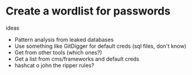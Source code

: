 # Create a wordlist for passwords
ideas
- Pattern analysis from leaked databases
- Use something like GitDigger for default creds (sql files, don't know)
- Get from other tools (which ones?)
- Get a list from cms/frameworks and default creds
- hashcat o john the ripper rules?
